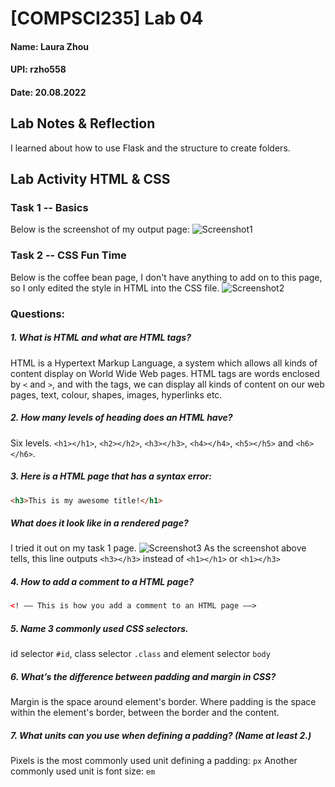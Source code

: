 # [COMPSCI235] Lab 04

#### Name: Laura Zhou
#### UPI: rzho558
#### Date: 20.08.2022

## Lab Notes & Reflection
I learned about how to use Flask and the structure to create folders. 

## Lab Activity HTML & CSS

### Task 1 -- Basics

Below is the screenshot of my output page: 
![Screenshot1](myPage.png)

### Task 2 -- CSS Fun Time

Below is the coffee bean page, I don't have anything to add on to this page, so I only edited the style in HTML into the CSS file. 
![Screenshot2](task2.png)

### Questions:
##### 1. What is HTML and what are HTML tags?

HTML is a Hypertext Markup Language, a system which allows all kinds of content display on World Wide Web pages. 
HTML tags are words enclosed by `<` and `>`, and with the tags, we can display all kinds of content on our web pages, 
text, colour, shapes, images, hyperlinks etc. 

##### 2. How many levels of heading does an HTML have?

Six levels. 
`<h1></h1>`, `<h2></h2>`, `<h3></h3>`, `<h4></h4>`, `<h5></h5>` and `<h6></h6>`. 

##### 3. Here is a HTML page that has a syntax error:
```html
<h3>This is my awesome title!</h1>
```
##### What does it look like in a rendered page?

I tried it out on my task 1 page. 
![Screenshot3](Q3.png)
As the screenshot above tells, this line outputs `<h3></h3>` instead of `<h1></h1>` or `<h1></h3>`

##### 4. How to add a comment to a HTML page?

```html
<! –– This is how you add a comment to an HTML page ––>
```

##### 5. Name 3 commonly used CSS selectors.

id selector `#id`, class selector `.class` and element selector `body`

##### 6. Whatʼs the difference between padding and margin in CSS?

Margin is the space around element's border. 
Where padding is the space within the element's border, between the border and the content. 

##### 7. What units can you use when defining a padding? (Name at least 2.)

Pixels is the most commonly used unit defining a padding: `px`
Another commonly used unit is font size: `em`